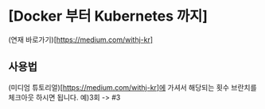 # [Docker 부터 Kubernetes 까지]

(연재 바로가기)[https://medium.com/withj-kr]

## 사용법

(미디엄 튜토리얼)[https://medium.com/withj-kr]에 가셔서 해당되는 횟수 브란치를 체크아웃 하시면 됩니다. 예)3회 -> #3
